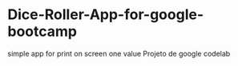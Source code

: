 # Dice-Roller-App-for-google-bootcamp
simple app for print on screen one value
Projeto de google codelab
